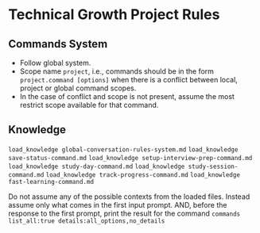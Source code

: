 # Technical Growth Project Rules
## Commands System
- Follow global system.
- Scope name `project`, i.e., commands should be in the form `project.command [options]` when there is a conflict between local, project or global command scopes.
- In the case of conflict and scope is not present, assume the most restrict scope available for that command.

## Knowledge
`load_knowledge global-conversation-rules-system.md`
`load_knowledge save-status-command.md`
`load_knowledge setup-interview-prep-command.md`
`load_knowledge study-day-command.md`
`load_knowledge study-session-command.md`
`load_knowledge track-progress-command.md`
`load_knowledge fast-learning-command.md`

Do not assume any of the possible contexts from the loaded files. Instead assume only what comes in the first input prompt. AND, before the response to the first prompt, print the result for the command `commands list_all:true details:all_options,no_details`